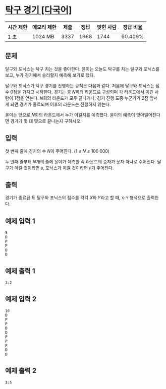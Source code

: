 # [탁구 경기 [다국어]](https://www.acmicpc.net/problem/27918)

| 시간 제한 | 메모리 제한 | 제출 | 정답 | 맞힌 사람 | 정답 비율 |
| --- | --- | --- | --- | --- | --- |
| 1 초 | 1024 MB | 3337 | 1968 | 1744 | 60.409% |

## 문제

달구와 포닉스는 탁구 치는 것을 좋아한다. 윤이는 오늘도 탁구를 치는 달구와 포닉스를 보고, 누가 경기에서 승리할지 예측해 보기로 했다.

달구와 포닉스가 탁구 경기를 진행하는 규칙은 다음과 같다. 처음에 달구와 포닉스는 점수 0점을 가지고 시작한다. 경기는 총 𝑁회의 라운드로 구성되며 각 라운드에서 이긴 사람이 1점을 얻는다. 𝑁회의 라운드가 모두 끝나거나, 경기 진행 도중 누군가가 2점 앞서게 되면 경기가 종료되며 이후의 라운드는 진행하지 않는다.

윤이는 앞으로 𝑁회의 라운드에서 누가 이길지를 예측했다. 윤이의 예측이 맞아떨어진다면 경기가 몇 대 몇으로 끝나는지 구하시오.

## 입력

첫 번째 줄에 경기의 수 𝑁이 주어진다. (1 ≤ 𝑁 ≤ 100 000)

두 번째 줄부터 𝑁개의 줄에 윤이가 예측한 각 라운드의 승자가 문자 하나로 주어진다. 달구가 이길 것이라면 `D`, 포닉스가 이길 것이라면 `P`가 주어진다.

## 출력

경기가 종료된 뒤 달구와 포닉스의 점수를 각각 𝑋와 𝑌라고 할 때, `X:Y` 형식으로 출력한다.

## 예제 입력 1

```
5
D
P
P
D
D

```

## 예제 출력 1

```
3:2

```

## 예제 입력 2

```
10
D
P
P
D
D
P
P
P
D
D

```

## 예제 출력 2

```
3:5
```
